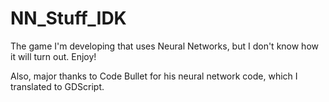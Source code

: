 # NN_Stuff_IDK
The game I'm developing that uses Neural Networks, but I don't know how it will turn out. Enjoy!

Also, major thanks to Code Bullet for his neural network code, which I translated to GDScript.
